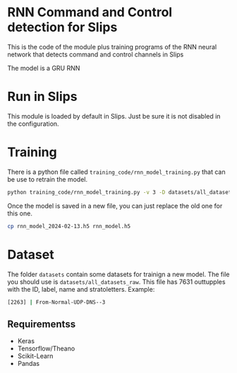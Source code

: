 # RNN Command and Control detection for Slips

This is the code of the module plus training programs of the RNN neural network that detects command and control channels in Slips

The model is a GRU RNN

# Run in Slips
This module is loaded by default in Slips. Just be sure it is not disabled in the configuration.

# Training
There is a python file called `training_code/rnn_model_training.py` that can be use to retrain the model.

```bash
python training_code/rnn_model_training.py -v 3 -D datasets/all_datasets_raw -S rnn_model_2024-02-13.h5
```

Once the model is saved in a new file, you can just replace the old one for this one.

```bash
cp rnn_model_2024-02-13.h5 rnn_model.h5
```

# Dataset
The folder `datasets` contain some datasets for trainign a new model. The file you should use is `datasets/all_datasets_raw`.
This file has 7631 outtupples with the ID, label, name and stratoletters. Example:

```bash
[2263] | From-Normal-UDP-DNS--3                                        | 147.32.80.9-147.32.84.131-38302-udp       | 11.R.R.R.R.R.R.R.R.R.R.R.R.R.R.R.R.R.R.R.
```

## Requirementss
* Keras
* Tensorflow/Theano
* Scikit-Learn
* Pandas
